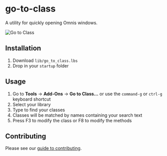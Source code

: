 # go-to-class
A utility for quickly opening Omnis windows.

![Go to Class](images/go_to_class.gif)

## Installation
1. Download `lib/go_to_class.lbs`
1. Drop in your `startup` folder

## Usage
1. Go to **Tools** -> **Add-Ons** -> **Go to Class...** or use the `command-g` or `ctrl-g` keyboard shortcut
1. Select your library
1. Type to find your classes
1. Classes will be matched by names containing your search text
1. Press F3 to modify the class or F8 to modify the methods

## Contributing
Please see our [guide to contributing](https://github.com/suransys/contributing).
